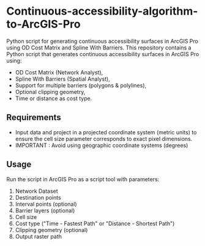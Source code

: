 # Continuous-accessibility-algorithm-to-ArcGIS-Pro
Python script for generating continuous accessibility surfaces in ArcGIS Pro using OD Cost Matrix and Spline With Barriers.
This repository contains a Python script that generates continuous accessibility surfaces in ArcGIS Pro using:
- OD Cost Matrix (Network Analyst),
- Spline With Barriers (Spatial Analyst),
- Support for multiple barriers (polygons & polylines),
- Optional clipping geometry,
- Time or distance as cost type.

## Requirements
- Input data and project in a projected coordinate system (metric units) to ensure the cell size parameter corresponds to exact pixel dimensions.
- IMPORTANT : Avoid using geographic coordinate systems (degrees)

## Usage
Run the script in ArcGIS Pro as a script tool with parameters:
1. Network Dataset
2. Destination points
3. Interval points (optional)
4. Barrier layers (optional)
5. Cell size
6. Cost type ("Time - Fastest Path" or "Distance - Shortest Path")
7. Clipping geometry (optional)
8. Output raster path
